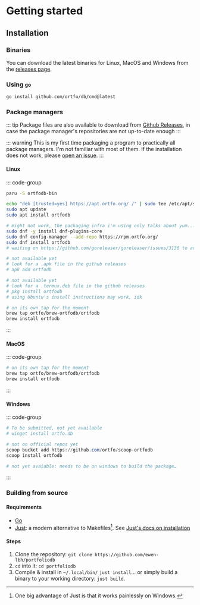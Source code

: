 # Getting started
## Installation
### Binaries

You can download the latest binaries for Linux, MacOS and Windows from the [releases page](https://github.com/ortfo/db/releases).

### Using `go`

```bash
go install github.com/ortfo/db/cmd@latest
```

### Package managers

::: tip
Package files are also available to download from [Github Releases](https://github.com/ortfo/db/releases), in case the package manager's repositories are not up-to-date enough
:::

::: warning
This is my first time packaging a program to practically all package managers. I'm not familiar with most of them. If the installation does not work, please [open an issue](https://github.com/ortfo/db/issues/new).
:::

#### Linux

::: code-group

```bash [Arch Linux (AUR)]
paru -S ortfodb-bin
```

```bash [Ubuntu, Debian]
echo "deb [trusted=yes] https://apt.ortfo.org/ /" | sudo tee /etc/apt/sources.list.d/ortfo.list
sudo apt update
sudo apt install ortfodb
```

```bash [Fedora]
# might not work, the packaging infra i'm using only talks about yum...
sudo dnf -y install dnf-plugins-core
sudo dnf config-manager --add-repo https://rpm.ortfo.org/
sudo dnf install ortfodb
# waiting on https://github.com/goreleaser/goreleaser/issues/3136 to add it to COPR
```

```bash [Alpine Linux]
# not available yet
# look for a .apk file in the github releases
# apk add ortfodb
```

```bash [Termux]
# not available yet
# look for a .termux.deb file in the github releases
# pkg install ortfodb
# using Ubuntu's install instructions may work, idk
```

```bash [Others: with Homebrew]
# on its own tap for the moment
brew tap ortfo/brew-ortfodb/ortfodb
brew install ortfodb
```

:::

#### MacOS

::: code-group

```bash [Homebrew]
# on its own tap for the moment
brew tap ortfo/brew-ortfodb/ortfodb
brew install ortfodb
```

:::

#### Windows

::: code-group

```powershell [WinGet]
# To be submitted, not yet available
# winget install ortfo.db
```

```powershell [Scoop]
# not on official repos yet
scoop bucket add https://github.com/ortfo/scoop-ortfodb
scoop install ortfodb
```

```powershell [Chocolatey]
# not yet avaiable: needs to be on windows to build the package…
```

:::

### Building from source

#### Requirements

- [Go](https://go.dev)
- [Just](https://just.systems): a modern alternative to Makefiles[^1]. See [Just's docs on installation](https://github.com/casey/just?tab=readme-ov-file#installation)

#### Steps

1. Clone the repository: `git clone https://github.com/ewen-lbh/portfoliodb`
2. `cd` into it: `cd portfoliodb`
3. Compile & install in `~/.local/bin/` `just install`... or simply build a binary to your working directory: `just build`.

[^1]: One big advantage of Just is that it works painlessly on Windows.
